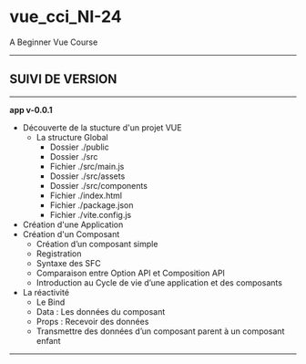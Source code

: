 # vue_cci_NI-24
A Beginner Vue Course

---

## SUIVI DE VERSION
---
**app v-0.0.1**
- Découverte de la stucture d'un projet VUE
    - La structure Global
        - Dossier ./public
        - Dossier ./src
        - Fichier ./src/main.js
        - Dossier ./src/assets
        - Dossier ./src/components
        - Fichier ./index.html
        - Fichier ./package.json
        - Fichier ./vite.config.js 
- Création d'une Application
- Création d'un Composant
    - Création d’un composant simple
    - Registration
    - Syntaxe des SFC
    - Comparaison entre Option API et Composition API
    - Introduction au Cycle de vie d’une application et des composants
- La réactivité
    - Le Bind
    - Data : Les données du composant
    - Props : Recevoir des données
    - Transmettre des données d’un composant parent à un composant enfant

---
